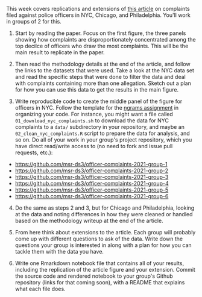 This week covers replications and extensions of [this article](https://github.com/msr-ds3/coursework/blob/master/week4/ft_police_complaints.pdf) on complaints filed against police officers in NYC, Chicago, and Philadelphia. You'll work in groups of 2 for this.

1. Start by reading the paper. Focus on the first figure, the three panels showing how complaints are disproportionately concentrated among the top decilce of officers who draw the most complaints. This will be the main result to replicate in the paper.

2. Then read the methodology details at the end of the article, and follow the links to the datasets that were used. Take a look at the NYC data set and read the specific steps that were done to filter the data and deal with complaints containing more than one allegation. Sketch out a plan for how you can use this data to get the results in the main figure.

3. Write reproducible code to create the middle panel of the figure for officers in NYC. Follow the template for the [ngrams assignment](../week3/ngrams) in organizing your code. For instance, you might want a file called `01_download_nyc_complaints.sh` to download the data for NYC complaints to a `data/` subdirectory in your repository, and maybe an `02_clean_nyc_complaints.R` script to prepare the data for analysis, and so on. Do all of your work in your group's project repository, which you have direct read/write access to (no need to fork and issue pull requests, etc.):

  * https://github.com/msr-ds3/officer-complaints-2021-group-1
  * https://github.com/msr-ds3/officer-complaints-2021-group-2
  * https://github.com/msr-ds3/officer-complaints-2021-group-3
  * https://github.com/msr-ds3/officer-complaints-2021-group-4
  * https://github.com/msr-ds3/officer-complaints-2021-group-5
  * https://github.com/msr-ds3/officer-complaints-2021-group-6

4. Do the same as steps 2 and 3, but for Chicago and Philadelphia, looking at the data and noting differences in how they were cleaned or handled based on the methodology writeup at the end of the article.

5. From here think about extensions to the article. Each group will probably come up with different questions to ask of the data. Write down the questions your group is interested in along with a plan for how you can tackle them with the data you have. 

6. Write one Rmarkdown notebook file that contains all of your results, including the replication of the article figure and your extension. Commit the source code and rendered notebook to your group's Github repository (links for that coming soon), with a README that explains what each file does.

<!--

2. Then use the [author provided data](original_autos_data_from_authors) to replicate the results of section 3.1 for models to predict car sales in the U.S.  See the `merged.csv` file.

3. Now track down the original source data online for car sales and auto-related searches, following links in the paper. Try using these data to replicate the results of section 3.1, and compare to step 2 above.

4. From here think about extensions. These might involve the autos models (Section 3.1) or models for other domains. Ideas for a few things you might try:  extending the models to current day examining how they perform over time, predicting the future instead of the present, improving the models with other features or data, or introducing new domains.

5. Write up all of your results in an Rmarkdown notebook file. Commit the source code and the rendered notebook to your group's Github repository:

  * [Group 1](https://github.com/msr-ds3/predicting-the-present-2020-group-1)
  * [Group 2](https://github.com/msr-ds3/predicting-the-present-2020-group-2)
  * [Group 3](https://github.com/msr-ds3/predicting-the-present-2020-group-3)
  * [Group 4](https://github.com/msr-ds3/predicting-the-present-2020-group-4)
  
  --->
